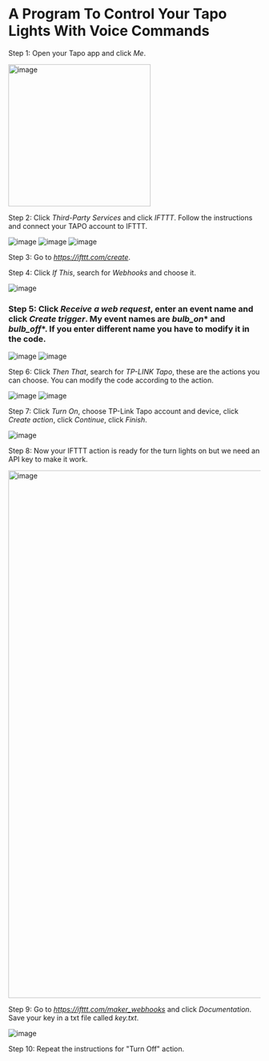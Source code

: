 # A Program To Control Your Tapo Lights With Voice Commands

Step 1: Open your Tapo app and click *Me*.

<img width="284" alt="image" src="https://user-images.githubusercontent.com/68502470/213877669-8a88f62d-9b0c-4f87-81a6-fdf0749936b5.png">

Step 2: Click *Third-Party Services* and click *IFTTT*. Follow the instructions and connect your TAPO account to IFTTT.

![image](https://user-images.githubusercontent.com/68502470/213877686-31945f01-0aab-414d-9ae8-321330e8b3b9.png)
![image](https://user-images.githubusercontent.com/68502470/213877699-87912a4d-0f4c-4521-8397-b24626d5b5da.png)
![image](https://user-images.githubusercontent.com/68502470/213877710-efa956d8-c539-4ee6-9d4e-5b746baa743b.png)

Step 3: Go to *https://ifttt.com/create*.

Step 4: Click *If This*, search for *Webhooks* and choose it.

![image](https://user-images.githubusercontent.com/68502470/213877283-dba1ea99-b369-4142-a022-185995533230.png)

### Step 5: Click *Receive a web request*, enter an event name and click *Create trigger*. My event names are *bulb_on** and *bulb_off**. If you enter different name you have to modify it in the code.

![image](https://user-images.githubusercontent.com/68502470/213877306-73efbe51-fa3a-4c3a-a592-43468dd36317.png)
![image](https://user-images.githubusercontent.com/68502470/213877336-220e14a5-3286-4ed7-9f90-e95de6e39432.png)

Step 6: Click *Then That*, search for *TP-LINK Tapo*, these are the actions you can choose. You can modify the code according to the action.

![image](https://user-images.githubusercontent.com/68502470/213877351-22205f82-1573-438e-8fdd-38158bedec42.png)
![image](https://user-images.githubusercontent.com/68502470/213877375-bf20110b-45ca-465c-8fd2-273b0c47bee9.png)

Step 7: Click *Turn On*, choose TP-Link Tapo account and device, click *Create action*, click *Continue*, click *Finish*. 

![image](https://user-images.githubusercontent.com/68502470/213877389-f42e5014-9639-4cb8-8ab6-0b9cfa9be025.png)

Step 8: Now your IFTTT action is ready for the turn lights on but we need an API key to make it work.

<img width="1055" alt="image" src="https://user-images.githubusercontent.com/68502470/213877435-8533eba0-5826-4996-8baf-b895d545f2fc.png">

Step 9: Go to *https://ifttt.com/maker_webhooks* and click *Documentation*. Save your key in a txt file called *key.txt*.

![image](https://user-images.githubusercontent.com/68502470/213877473-8fcce2d8-b97e-468c-aad8-c26a64d428a4.png)

Step 10: Repeat the instructions for "Turn Off" action.
